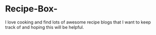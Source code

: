 # Recipe-Box-
I love cooking and find lots of awesome recipe blogs that I want to keep track of and hoping this will be helpful.
